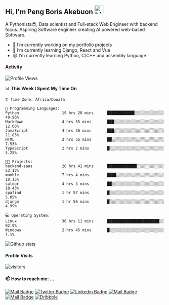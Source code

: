  ## Hi, I'm Peng Boris Akebuon <img src="https://user-images.githubusercontent.com/1303154/88677602-1635ba80-d120-11ea-84d8-d263ba5fc3c0.gif" width="28px" alt="hi">

 A Pythonista😍, Data scientist and Full-stack Web Engineer with backend focus. Aspiring Software engineer creating AI powered web-based Software.
- 🔭 I’m currently working on my portfolio projects
- 🌱 I’m currently learning Django, React and Vue
- 😄 I’m currently learning Python, C/C++ and assembly language

#### Activity
<!--START_SECTION:waka-->
![Profile Views](http://img.shields.io/badge/Profile%20Views-31-blue)

📊 **This Week I Spent My Time On** 

```text
⌚︎ Time Zone: Africa/Douala

💬 Programming Languages: 
Python                   19 hrs 28 mins      ████████████░░░░░░░░░░░░░   49.96% 
Markdown                 4 hrs 55 mins       ███░░░░░░░░░░░░░░░░░░░░░░   12.66% 
JavaScript               4 hrs 36 mins       ███░░░░░░░░░░░░░░░░░░░░░░   11.85% 
HTML                     2 hrs 56 mins       ██░░░░░░░░░░░░░░░░░░░░░░░   7.53% 
TypeScript               2 hrs 2 mins        █░░░░░░░░░░░░░░░░░░░░░░░░   5.25%

🐱‍💻 Projects: 
backend-saas             20 hrs 42 mins      █████████████░░░░░░░░░░░░   53.13% 
mumble                   7 hrs 4 mins        ████░░░░░░░░░░░░░░░░░░░░░   18.15% 
saleor                   4 hrs 3 mins        ██░░░░░░░░░░░░░░░░░░░░░░░   10.43% 
spafind                  1 hr 57 mins        █░░░░░░░░░░░░░░░░░░░░░░░░   5.05% 
django                   1 hr 56 mins        █░░░░░░░░░░░░░░░░░░░░░░░░   4.99%

💻 Operating System: 
Linux                    36 hrs 11 mins      ███████████████████████░░   92.9% 
Windows                  2 hrs 45 mins       █░░░░░░░░░░░░░░░░░░░░░░░░   7.1%

```


<!--END_SECTION:waka-->


![Github stats](https://github-readme-stats.vercel.app/api?username=itzomen&theme=vue&show_icons=true&count_private=true)
 
 #### Profile Visits 

![visitors](https://visitor-badge.glitch.me/badge?page_id=itzomen)

#### 📫 How to reach me: ...

[![Mail Badge](https://img.shields.io/badge/-itzomen-c0392b?style=flat&labelColor=c0392b&logo=gmail&logoColor=white)](mailto:peng.akebuon2468@gmail.com)
[![Twitter Badge](https://img.shields.io/badge/-@itz_omen-1ca0f1?style=flat&labelColor=1ca0f1&logo=twitter&logoColor=white&link=https://twitter.com/itz_omen)](https://twitter.com/itz_omen/) [![Linkedin Badge](https://img.shields.io/badge/-Peng_Boris_Akebuon-0e76a8?style=flat&labelColor=0e76a8&logo=linkedin&logoColor=white)](https://www.linkedin.com/in/peng-boris-akebuon-0b8ba0195/)
 [![Mail Badge](https://img.shields.io/badge/-Academy_Omen-e74c3c?style=flat&labelColor=e74c3c&logo=youtube&logoColor=white)](https://www.youtube.com/channel/UCknaAfNfqKQDQFnqP2zMA6A)  [![Mail Badge](https://img.shields.io/badge/-@itz_an_omen-5851DB?style=flat&labelColor=5851DB&logo=instagram&logoColor=white)](https://instagram.com/itz_an_omen)  [![Dribbble](https://img.shields.io/badge/-itzomen-ea4c89?style=flat&label&logo=dribbble&logoColor=white)](https://dribbble.com/itzomen)
